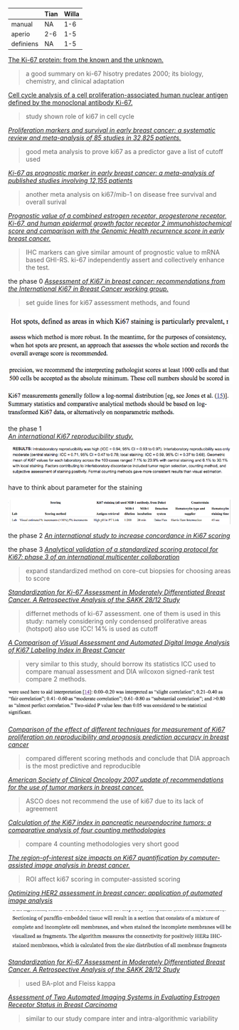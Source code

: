 

|  |Tian | Willa
| :------------- | :------------- | :---|
|  manual    | NA | 1-6|
|aperio | 2-6 | 1-5 |
|definiens| NA | 1-5 |



[The Ki-67 protein: from the known and the unknown.](http://www-ncbi-nlm-nih-gov/pubmed/6206131)  
> a good summary on ki-67 hisotry predates 2000; its biology, chemistry, and clinical adaptation


[Cell cycle analysis of a cell proliferation-associated human nuclear antigen defined by the monoclonal antibody Ki-67.](http://www.ncbi.nlm.nih.gov/pubmed/6206131)   
> study shown role of ki67 in cell cycle

[_Proliferation markers and survival in early breast cancer: a systematic review and meta-analysis of 85 studies in 32,825 patients._](http://www.ncbi.nlm.nih.gov/pubmed/18455396)  
> good meta analysis to prove ki67 as a predictor
gave a list of cutoff used


[_Ki-67 as prognostic marker in early breast cancer: a meta-analysis of published studies involving 12,155 patients_](http://www.ncbi.nlm.nih.gov/pubmed/17453008)  
> another meta analysis on ki67/mib-1 on disease free survival and overall surival

[_Prognostic value of a combined estrogen receptor, progesterone receptor, Ki-67, and human epidermal growth factor receptor 2 immunohistochemical score and comparison with the Genomic Health recurrence score in early breast cancer._](http://www.ncbi.nlm.nih.gov/pubmed/21990413)   
> IHC markers can give similar amount of prognostic value to mRNA based GHI-RS. ki-67 independently assert and collectively enhance the test.



the phase 0
[_Assessment of Ki67 in breast cancer: recommendations from the International Ki67 in Breast Cancer working group._](http://www.ncbi.nlm.nih.gov/pubmed/21960707)  
> set guide lines for ki67 assessment methods, and found

![](assets/introduction-32276.png)  

![](assets/introduction-5d2d3.png)  

![](assets/introduction-f9aa8.png)  

![](assets/introduction-d8136.png)

the phase 1  
[_An international Ki67 reproducibility study._](http://www.ncbi.nlm.nih.gov/pubmed/24203987?dopt=Abstract&holding=npg)  

![](assets/introduction-166eb.png)

have to think about parameter for the staining

![](assets/introduction-7fb78.png)

the phase 2
[_An international study to increase concordance in Ki67 scoring_](http://www.nature.com/modpathol/journal/v28/n6/full/modpathol201538a.html)


the phase 3
[_Analytical validation of a standardized scoring protocol for Ki67: phase 3 of an international multicenter collaboration_](http://www.nature.com/articles/npjbcancer201614)
> expand standardized method on core-cut biopsies for choosing areas to score



[_Standardization for Ki-67 Assessment in Moderately Differentiated Breast Cancer. A Retrospective Analysis of the SAKK 28/12 Study_](http://www.ncbi.nlm.nih.gov/pmc/articles/PMC4401515/)  
> differnet methods of ki-67 assessment. one of them is used in this study: namely considering only condensed proliferative areas (hotspot) also use ICC! 14% is used as cutoff



[_A Comparison of Visual Assessment and Automated Digital Image Analysis of Ki67 Labeling Index in Breast Cancer_](http://www.ncbi.nlm.nih.gov/pmc/articles/PMC4771161/)
> very similar to this study, should borrow its statistics
> ICC used to compare manual assessment and DIA
> wilcoxon signed-rank test compare 2 methods.

![](assets/introduction-fb53d.png)


[_Comparison of the effect of different techniques for measurement of Ki67 proliferation on reproducibility and prognosis prediction accuracy in breast cancer_](http://www.ncbi.nlm.nih.gov/pubmed/22963617)  
> compared different scoring methods and conclude that DIA approach is the most predictive and reproducible  


[_American Society of Clinical Oncology 2007 update of recommendations for the use of tumor markers in breast cancer._](http://www.ncbi.nlm.nih.gov/pubmed/17954709/)
> ASCO does not recommend the use of ki67 due to its lack of agreement


[_Calculation of the Ki67 index in pancreatic neuroendocrine tumors: a comparative analysis of four counting methodologies_](http://www.nature.com/modpathol/journal/v28/n5/full/modpathol2014156a.html)
> compare 4 counting methodologies
> very short good


[_The region-of-interest size impacts on Ki67 quantification by computer-assisted image analysis in breast cancer._](http://www.ncbi.nlm.nih.gov/pubmed/26206765?dopt=Abstract&holding=npg)  
> ROI affect ki67 scoring in computer-assisted scoring


[_Optimizing HER2 assessment in breast cancer: application of automated image analysis_](http://link.springer.com/article/10.1007%2Fs10549-015-3475-3)

![](assets/introduction-6cf18.png)


[_Standardization for Ki-67 Assessment in Moderately Differentiated Breast Cancer. A Retrospective Analysis of the SAKK 28/12 Study_](http://www.ncbi.nlm.nih.gov/pmc/articles/PMC4401515/)  
> used BA-plot and Fleiss kappa


[_Assessment of Two Automated Imaging Systems in Evaluating Estrogen Receptor Status in Breast Carcinoma_]()
> similar to our study compare inter and intra-algorithmic variability
